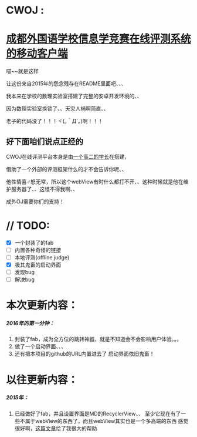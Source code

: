 # CWOJ :
[成都外国语学校信息学竞赛在线评测系统的移动客户端](https://www.cwoj.tk/)
====
喵~~就是这样

让这份来自2015年的怨念残存在README里面吧、、、

我本来在学校的数理实验室搭建了完整的安卓开发环境的、、

因为数理实验室换锁了、、天灾人祸啊简直、、

老子的代码没了！！！ヾ(｡｀Д´｡)啊！！！

好下面咱们说点正经的
----

CWOJ在线评测平台本身是由[一个高二的学长](https://github.com/jimmy19990)在搭建，

借助了一个外部的评测框架什么的才不会告诉你呢、、

他性情喜♂怒无常，所以这个webView有时什么都打不开、、这种时候就是他在维护服务器了、、这怪不得我啊、、

成外OJ需要你们的支持！

// TODO:
====
- [X] 一个封装了的fab
- [ ] 内置各种奇怪的链接
- [ ] 本地评测(offline judge)
- [X] 极其鬼畜的启动界面
- [ ] 发现bug
- [ ] 解决bug

本次更新内容：
====
##### 2016年的第一分钟：

1. 封装了fab，成为全方位的跳转神器，就是不知道会不会影响用户体验。。。
1. 做了一个启动界面、、、
1. 还有把本项目的github的URL内置进去了
启动界面依旧鬼畜！

以往更新内容：
====

##### 2015年：

1. 已经做好了fab，并且设置界面是MD的RecyclerView、、
至少它现在有了一些不属于webView的东西了，而且webView其实也是一个多高端的东西
感觉很好啊，[这篇文章](http://blog.csdn.net/lmj623565791/article/details/45059587)给了我很大的帮助
